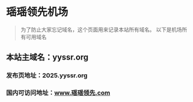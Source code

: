 # 瑶瑶领先机场
> 为了防止大家忘记域名，这个页面用来记录本站所有域名。
> 以下是机场所有可用域名

## 本站主域名：yyssr.org

### 发布页地址：2025.yyssr.org
### 国内可访问地址：www.瑶瑶领先.com
